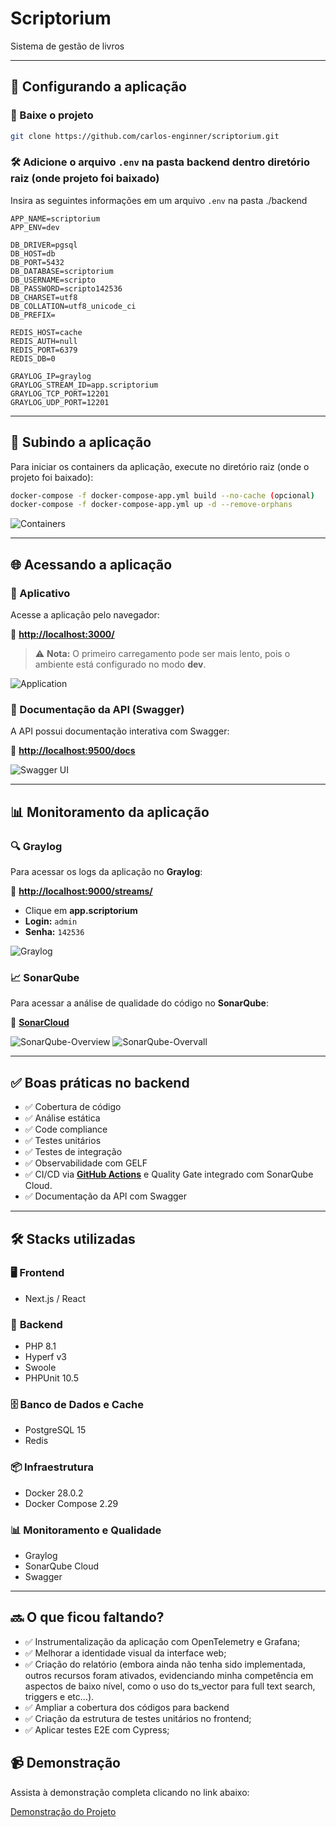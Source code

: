 # Scriptorium

Sistema de gestão de livros

---

## 📌 Configurando a aplicação

### 🔄 Baixe o projeto
```sh
git clone https://github.com/carlos-enginner/scriptorium.git
```

### 🛠 Adicione o arquivo `.env` na pasta backend dentro diretório raiz (onde projeto foi baixado)

Insira as seguintes informações em um arquivo `.env` na pasta ./backend

```env
APP_NAME=scriptorium
APP_ENV=dev

DB_DRIVER=pgsql
DB_HOST=db
DB_PORT=5432
DB_DATABASE=scriptorium
DB_USERNAME=scripto
DB_PASSWORD=scripto142536
DB_CHARSET=utf8
DB_COLLATION=utf8_unicode_ci
DB_PREFIX=

REDIS_HOST=cache
REDIS_AUTH=null
REDIS_PORT=6379
REDIS_DB=0

GRAYLOG_IP=graylog
GRAYLOG_STREAM_ID=app.scriptorium
GRAYLOG_TCP_PORT=12201
GRAYLOG_UDP_PORT=12201
```

---

## 🚀 Subindo a aplicação

Para iniciar os containers da aplicação, execute no diretório raiz (onde o projeto foi baixado):

```sh
docker-compose -f docker-compose-app.yml build --no-cache (opcional)
docker-compose -f docker-compose-app.yml up -d --remove-orphans
```

![Containers](./backend/images/containers.png)

---

## 🌐 Acessando a aplicação

### 📄 Aplicativo

Acesse a aplicação pelo navegador:

🔗 **[http://localhost:3000/](http://localhost:3000/)**

> ⚠️ **Nota:** O primeiro carregamento pode ser mais lento, pois o ambiente está configurado no modo **dev**.

![Application](./backend/images/app.png)

### 📖 Documentação da API (Swagger)

A API possui documentação interativa com Swagger:

🔗 **[http://localhost:9500/docs](http://localhost:9500/docs)**

![Swagger UI](./backend/images/swagger.png)

---

## 📊 Monitoramento da aplicação

### 🔍 Graylog

Para acessar os logs da aplicação no **Graylog**:

🔗 **[http://localhost:9000/streams/](http://localhost:9000/streams/)**

- Clique em **app.scriptorium**
- **Login:** `admin`
- **Senha:** `142536`

![Graylog](./backend/images/graylog.png)

### 📈 SonarQube

Para acessar a análise de qualidade do código no **SonarQube**:

🔗 **[SonarCloud](https://sonarcloud.io/organizations/carlos-vargas/projects)**

![SonarQube-Overview](./backend/images/sonarqube-overview.png)
![SonarQube-Overvall](./backend/images/sonarqube-overvall.png)

---

## ✅ Boas práticas no backend

- ✅ Cobertura de código
- ✅ Análise estática
- ✅ Code compliance
- ✅ Testes unitários
- ✅ Testes de integração
- ✅ Observabilidade com GELF
- ✅ CI/CD via **[GitHub Actions](https://github.com/carlos-enginner/scriptorium/actions)** e Quality Gate integrado com SonarQube Cloud.
- ✅ Documentação da API com Swagger

---

## 🛠 Stacks utilizadas

### 🖥 **Frontend**
- Next.js / React

### 🔧 **Backend**
- PHP 8.1
- Hyperf v3
- Swoole
- PHPUnit 10.5

### 🗄 **Banco de Dados e Cache**
- PostgreSQL 15
- Redis

### 📦 **Infraestrutura**
- Docker 28.0.2
- Docker Compose 2.29

### 📊 **Monitoramento e Qualidade**
- Graylog
- SonarQube Cloud
- Swagger

---

## 🔜 O que ficou faltando?

- ✅ Instrumentalização da aplicação com OpenTelemetry e Grafana;
- ✅ Melhorar a identidade visual da interface web;
- ✅ Criação do relatório (embora ainda não tenha sido implementada, outros recursos foram ativados, evidenciando minha competência em aspectos de baixo nível, como o uso do ts_vector para full text search, triggers e etc...).
- ✅ Ampliar a cobertura dos códigos para backend
- ✅ Criação da estrutura de testes unitários no frontend;
- ✅ Aplicar testes E2E com Cypress;

## 📹 Demonstração

Assista à demonstração completa clicando no link abaixo:

[Demonstração do Projeto](https://www.loom.com/share/a5128c375e0043a1a9707e1a463417e9)
